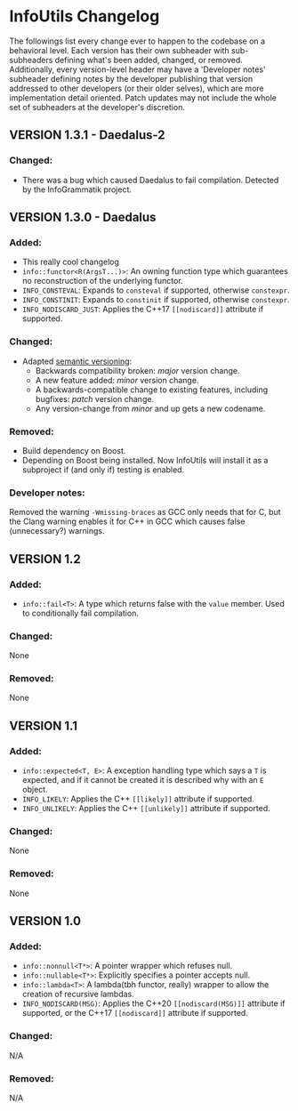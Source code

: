 # InfoUtils Changelog

The followings list every change ever to happen to the codebase on a behavioral level.
Each version has their own subheader with sub-subheaders defining what's been added, changed, or removed. 
Additionally, every version-level header may have a 'Developer notes' subheader defining notes
by the developer publishing that version addressed to other developers (or their older selves),
which are more implementation detail oriented.
Patch updates may not include the whole set of subheaders at the developer's discretion.  

## VERSION 1.3.1 - Daedalus-2

### Changed:
 - There was a bug which caused Daedalus to fail compilation. Detected by the InfoGrammatik project.

## VERSION 1.3.0 - Daedalus

### Added:
 - This really cool changelog
 - `info::functor<R(ArgsT...)>`: An owning function type which guarantees no reconstruction of the underlying functor.
 - `INFO_CONSTEVAL`: Expands to `consteval` if supported, otherwise `constexpr`.
 - `INFO_CONSTINIT`: Expands to `constinit` if supported, otherwise `constexpr`.
 - `INFO_NODISCARD_JUST`: Applies the C++17 `[[nodiscard]]` attribute if supported.

### Changed:
 - Adapted [semantic versioning](https://semver.org):
   - Backwards compatibility broken: *major* version change.
   - A new feature added: *minor* version change.
   - A backwards-compatible change to existing features, including bugfixes: *patch* version change.
   - Any version-change from *minor* and up gets a new 
   codename.
  
### Removed:
 - Build dependency on Boost.
 - Depending on Boost being installed. Now InfoUtils will install it as a subproject
 if (and only if) testing is enabled.

### Developer notes:
  Removed the warning `-Wmissing-braces` as GCC only needs that for C, but the Clang warning
  enables it for C++ in GCC which causes false (unnecessary?) warnings. 

## VERSION 1.2

### Added:
 - `info::fail<T>`: A type which returns false with the `value` member. Used to conditionally fail compilation.
 
### Changed:
 None

### Removed:
 None

## VERSION 1.1

### Added:
 - `info::expected<T, E>`: A exception handling type which says a `T` is expected, and if it cannot be created it is described why with an `E` object.
 - `INFO_LIKELY`: Applies the C++ `[[likely]]` attribute if supported.
 - `INFO_UNLIKELY`: Applies the C++ `[[unlikely]]` attribute if supported.
 
### Changed:
 None

### Removed:
 None

## VERSION 1.0

### Added: 
  - `info::nonnull<T*>`: A pointer wrapper which refuses null.
  - `info::nullable<T*>`: Explicitly specifies a pointer accepts null.
  - `info::lambda<T>`: A lambda(tbh functor, really) wrapper to allow the creation of recursive lambdas.
  - `INFO_NODISCARD(MSG)`: Applies the C++20 `[[nodiscard(MSG)]]` attribute if supported, or the C++17 `[[nodiscard]]` attribute if supported.
  
### Changed:
 N/A
  
### Removed:
 N/A
